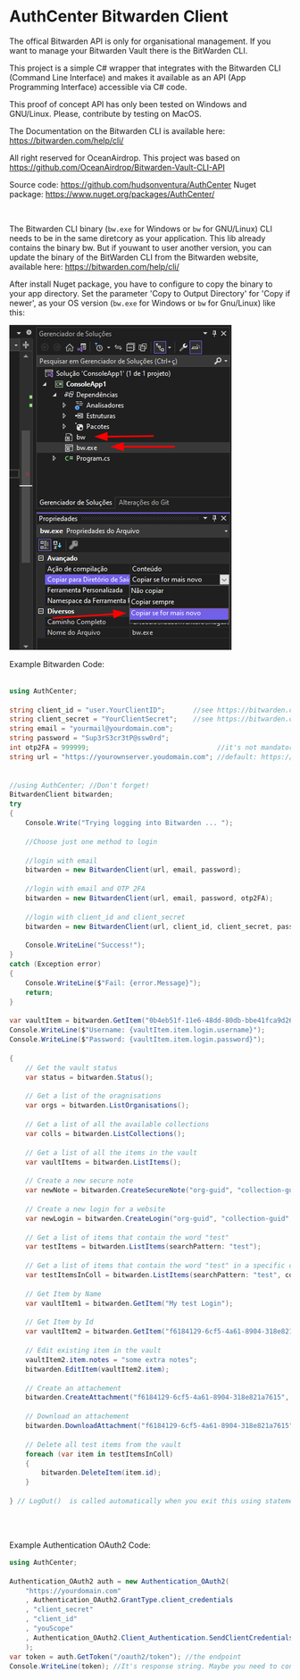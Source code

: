 # AuthCenter Bitwarden Client


The offical Bitwarden API is only for organisational management.  If you want to manage your Bitwarden Vault there is the BitWarden CLI.

This project is a simple C# wrapper that integrates with the Bitwarden CLI (Command Line Interface) and makes it available as an API (App Programming Interface) accessible via C# code.

This proof of concept API has only been tested on Windows and GNU/Linux. Please, contribute by testing on MacOS.

The Documentation on the Bitwarden CLI is available here: https://bitwarden.com/help/cli/

All right reserved for OceanAirdrop. This project was based on https://github.com/OceanAirdrop/Bitwarden-Vault-CLI-API

Source code: https://github.com/hudsonventura/AuthCenter
Nuget package: https://www.nuget.org/packages/AuthCenter/

<br>

The Bitwarden CLI binary (`bw.exe` for Windows or `bw` for GNU/Linux) CLI needs to be in the same diretcory as your application. This lib already contains the binary bw. But if youwant to user another version, you can update the binary of the BitWarden CLI from the Bitwarden website, available here: https://bitwarden.com/help/cli/

After install Nuget package, you have to configure to copy the binary to your app directory. Set the parameter 'Copy to Output Directory' for 'Copy if newer', as your OS version (`bw.exe` for Windows or `bw` for Gnu/Linux) like this:

<img src="https://github.com/hudsonventura/images/raw/main/bitwarden_binary_copy_if_newest.png" />

<br>

Example Bitwarden Code:

``` C#

using AuthCenter;

string client_id = "user.YourClientID";       //see https://bitwarden.com/help/public-api/
string client_secret = "YourClientSecret";    //see https://bitwarden.com/help/public-api/
string email = "yourmail@yourdomain.com";
string password = "Sup3rS3cr3tP@ssw0rd";
int otp2FA = 999999;                                //it's not mandatory, but highly recommended
string url = "https://yourownserver.youdomain.com"; //default: https://vault.bitwarden.com


//using AuthCenter; //Don't forget!
BitwardenClient bitwarden;
try
{
    Console.Write("Trying logging into Bitwarden ... ");

    //Choose just one method to login

    //login with email
    bitwarden = new BitwardenClient(url, email, password);

    //login with email and OTP 2FA
    bitwarden = new BitwardenClient(url, email, password, otp2FA);

    //login with client_id and client_secret
    bitwarden = new BitwardenClient(url, client_id, client_secret, password);

    Console.WriteLine("Success!");
}
catch (Exception error)
{
    Console.WriteLine($"Fail: {error.Message}");
    return;
}

var vaultItem = bitwarden.GetItem("0b4eb51f-11e6-48dd-80db-bbe41fca9d26");
Console.WriteLine($"Username: {vaultItem.item.login.username}");
Console.WriteLine($"Password: {vaultItem.item.login.password}");

{
    // Get the vault status
    var status = bitwarden.Status();
    
    // Get a list of the oragnisations
    var orgs = bitwarden.ListOrganisations();
    
    // Get a list of all the available collections
    var colls = bitwarden.ListCollections();

    // Get a list of all the items in the vault
    var vaultItems = bitwarden.ListItems();

    // Create a new secure note
    var newNote = bitwarden.CreateSecureNote("org-guid", "collection-guid", "my test secure note", "some text here");

    // Create a new login for a website
    var newLogin = bitwarden.CreateLogin("org-guid", "collection-guid", "My test Login", "user", "pass", "https://127.0.0.1");

    // Get a list of items that contain the word "test"
    var testItems = bitwarden.ListItems(searchPattern: "test");

    // Get a list of items that contain the word "test" in a specific collection
    var testItemsInColl = bitwarden.ListItems(searchPattern: "test", collectionId: "collection-guid");
    
    // Get Item by Name
    var vaultItem1 = bitwarden.GetItem("My test Login");

    // Get Item by Id
    var vaultItem2 = bitwarden.GetItem("f6184129-6cf5-4a61-8904-318e821a7615");

    // Edit existing item in the vault
    vaultItem2.item.notes = "some extra notes";
    bitwarden.EditItem(vaultItem2.item);
    
    // Create an attachement
    bitwarden.CreateAttachment("f6184129-6cf5-4a61-8904-318e821a7615", @"C:\Files\SomeFile.txt");
    
    // Download an attachement
    bitwarden.DownloadAttachment("f6184129-6cf5-4a61-8904-318e821a7615", "SomeFile.txt" );
    
    // Delete all test items from the vault
    foreach (var item in testItemsInColl)
    {
        bitwarden.DeleteItem(item.id);
    }

} // LogOut()  is called automatically when you exit this using statement.

```
<br><br>

Example Authentication OAuth2 Code:

``` C#
using AuthCenter;

Authentication_OAuth2 auth = new Authentication_OAuth2(
    "https://yourdomain.com"
    , Authentication_OAuth2.GrantType.client_credentials
    , "client_secret"
    , "client_id"
    , "youScope"
    , Authentication_OAuth2.Client_Authentication.SendClientCredentialsInBody
    );
var token = auth.GetToken("/oauth2/token"); //the endpoint
Console.WriteLine(token); //It's response string. Maybe you need to convert it to JSON to obtain the token.
```